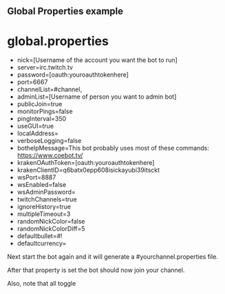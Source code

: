 ## Global Properties example

#  global.properties
  * nick=[Username of the account you want the bot to run]
  * server=irc.twitch.tv
  * password=[oauth:youroauthtokenhere]
  * port=6667
  * channelList=#channel,
  * adminList=[Username of person you want to admin bot]
  * publicJoin=true
  * monitorPings=false
  * pingInterval=350
  * useGUI=true
  * localAddress=
  * verboseLogging=false
  * bothelpMessage=This bot probably uses most of these commands: https://www.coebot.tv/
  * krakenOAuthToken=[oauth:youroauthtokenhere]
  * krakenClientID=q6batx0epp608isickayubi39itsckt
  * wsPort=8887
  * wsEnabled=false
  * wsAdminPassword=
  * twitchChannels=true
  * ignoreHistory=true
  * multipleTimeout=3
  * randomNickColor=false
  * randomNickColorDiff=5
  * defaultbullet=#!
  * defaultcurrency=

Next start the bot again and it will generate a #yourchannel.properties file.

After that property is set the bot should now join your channel.

Also, note that all toggle
